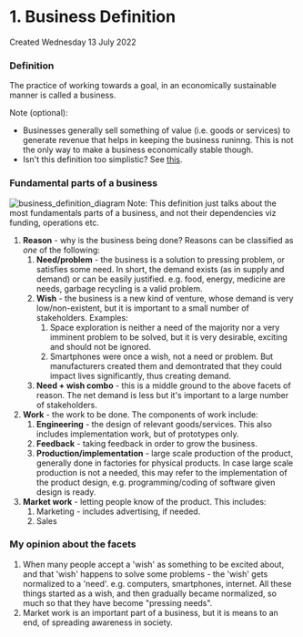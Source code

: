 # 1. Business Definition
Created Wednesday 13 July 2022

### Definition
The practice of working towards a goal, in an economically sustainable manner is called a business.

Note (optional):
- Businesses generally sell something of value (i.e. goods or services) to generate revenue that helps in keeping the business runinng. This is not the only way to make a business economically stable though.
- Isn't this definition too simplistic? See [this](https://waitbutwhy.com/2015/08/how-and-why-spacex-will-colonize-mars.html/3#:~:text=when%20i%20asked%20musk%20about%20his%20knowledge%20of%20business%2C%20he%20scolded%20me%2C%20explaining%2C%20%E2%80%9Ci%20don%E2%80%99t%20know%20what%20a%20business%20is.%20all%20a%20company%20is%20is%20a%20bunch%20of%20people%20together%20to%20create%20a%20product%20or%20service.%20there%E2%80%99s%20no%20such%20thing%20as%20a%20business%2C%20just%20pursuit%20of%20a%20goal%E2%80%94a%20group%20of%20people%20pursuing%20a%20goal.%E2%80%9D).

### Fundamental parts of a business
![business_definition_diagram](business_definition.drawio.svg)
Note: This definition just talks about the most fundamentals parts of a business, and not their dependencies viz funding, operations etc.

1. **Reason** - why is the business being done? Reasons can be classified as *one* of the following:
	1. **Need/problem** - the business is a solution to pressing problem, or satisfies some need. In short, the demand exists (as in supply and demand) or can be easily justified. e.g. food, energy, medicine are needs, garbage recycling is a valid problem.
	2. **Wish** - the business is a new kind of venture, whose demand is very low/non-existent, but it is important to a small number of stakeholders. Examples:
		1. Space exploration is neither a need of the majority nor a very imminent problem to be solved, but it is very desirable, exciting and should not be ignored.
		2. Smartphones were once a wish, not a need or problem. But manufacturers created them and demontrated that they could impact lives significantly, thus creating demand.
	3. **Need + wish combo** - this is a middle ground to the above facets of reason. The net demand is less but it's important to a large number of stakeholders.
2. **Work** - the work to be done. The components of work include:
	1. **Engineering** - the design of relevant goods/services. This also includes implementation work, but of prototypes only.
	2. **Feedback** - taking feedback in order to grow the business.
	3. **Production/implementation** - large scale production of the product, generally done in factories for physical products. In case large scale production is not a needed, this may refer to the implementation of the product design, e.g. programming/coding of software given design is ready.
3. **Market work** - letting people know of the product. This includes:
	1. Marketing - includes advertising, if needed.
	2. Sales

### My opinion about the facets
1. When many people accept a 'wish' as something to be excited about, and that 'wish' happens to solve some problems - the 'wish' gets normalized to a 'need'. e.g. computers, smartphones, internet. All these things started as a wish, and then gradually became normalized, so much so that they have become "pressing needs".
2. Market work is an important part of a business, but it is means to an end, of spreading awareness in society.
